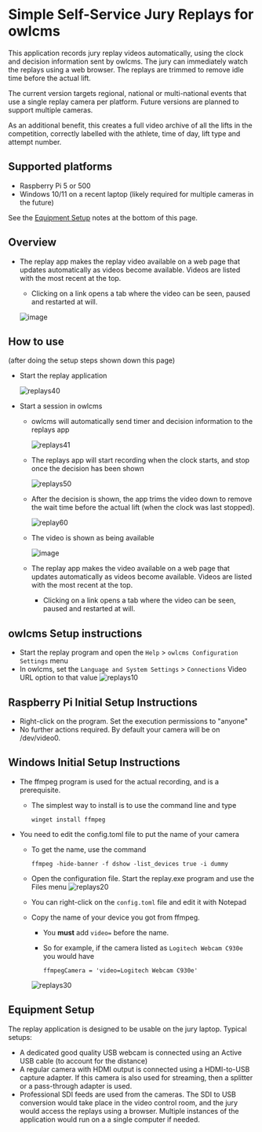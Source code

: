 # Simple Self-Service Jury Replays for owlcms

This application records jury replay videos automatically, using the clock and decision information sent by owlcms.  The jury can immediately watch the replays using a web browser.  The replays are trimmed to remove idle time before the actual lift.

The current version targets regional, national or multi-national events that use a single replay camera per platform. 
Future versions are planned to support multiple cameras.

As an additional benefit, this creates a full video archive of all the lifts in the competition, correctly labelled with the athlete, time of day, lift type and attempt number.

## Supported platforms

- Raspberry Pi 5 or 500
- Windows 10/11 on a recent laptop (likely required for multiple cameras in the future)

See the [Equipment Setup](#equipment-setup) notes at the bottom of this page.

## Overview

- The replay app makes the replay video available on a web page that updates automatically as videos become available. Videos are listed with the most recent at the top.
  - Clicking on a link opens a tab where the video can be seen, paused and restarted at will.
  
  ![image](https://github.com/user-attachments/assets/bd8192ba-7e1d-46d3-a893-ec3a3e1f9d09)
    
## How to use

(after doing the setup steps shown down this page)

- Start the replay application
  
  ![replays40](https://github.com/user-attachments/assets/ac498325-30a4-4d97-8195-7e02fab7bf06)

- Start a session in owlcms
  - owlcms will automatically send timer and decision information to the replays app

    ![replays41](https://github.com/user-attachments/assets/42c8e2eb-17e7-4cd7-90d3-9528d3126b3f)

  - The replays app will start recording when the clock starts, and stop once the decision has been shown
    
    ![replays50](https://github.com/user-attachments/assets/79201b88-701e-4884-a4d2-2f64b5ffcd5d)

  - After the decision is shown, the app trims the video down to remove the wait time before the actual lift (when the clock was last stopped).

    ![replay60](https://github.com/user-attachments/assets/4090f9ba-7671-41a8-95ba-07f30496944c)

  - The video is shown as being available

    ![image](https://github.com/user-attachments/assets/0e15e9d0-2b7a-49f8-bd21-66307c4f1437)

  - The replay app makes the video available on a web page that updates automatically as videos become available. Videos are listed with the most recent at the top.
    - Clicking on a link opens a tab where the video can be seen, paused and restarted at will.

## owlcms Setup instructions

- Start the replay program and open the `Help` > `owlcms Configuration Settings` menu
- In owlcms, set the `Language and System Settings` > `Connections` Video URL option to that value
![replays10](https://github.com/user-attachments/assets/7c8590b0-b477-4c12-bea3-925386d8e40a)

## Raspberry Pi Initial Setup Instructions

- Right-click on the program.  Set the execution permissions to "anyone"
- No further actions required.  By default your camera will be on /dev/video0. 

## Windows Initial Setup Instructions

- The ffmpeg program is used for the actual recording, and is a prerequisite.

  - The simplest way to install is to use the command line and type 

    ```
    winget install ffmpeg
    ```

- You need to edit the config.toml file to put the name of your camera

  - To get the name, use the command

    ```
    ffmpeg -hide-banner -f dshow -list_devices true -i dummy
    ```

  - Open the configuration file.  Start the replay.exe program and use the Files menu
    ![replays20](https://github.com/user-attachments/assets/27462fb6-3560-4324-a82a-33eafaec0c8d)

  - You can right-click on the `config.toml` file and edit it with Notepad
  - Copy the name of your device you got from ffmpeg.
    -  You **must** add `video=` before the name.
    -  So for example, if the camera listed as `Logitech Webcam C930e` you would have

        ```
        ffmpegCamera = 'video=Logitech Webcam C930e'
        ```
    ![replays30](https://github.com/user-attachments/assets/ef454765-8083-401a-b30d-8f9f6fa06e9e)

  

## Equipment Setup

The replay application is designed to be usable on the jury laptop.  Typical setups:

- A dedicated good quality USB webcam is connected using an Active USB cable (to account for the distance)
- A regular camera with HDMI output is connected using a HDMI-to-USB capture adapter.  If this camera is also used for streaming, then a splitter or a pass-through adapter is used.
- Professional SDI feeds are used from the cameras.  The SDI to USB conversion would take place in the video control room, and the jury would access the replays using a browser.  Multiple instances of the application would run on a a single computer if needed.


